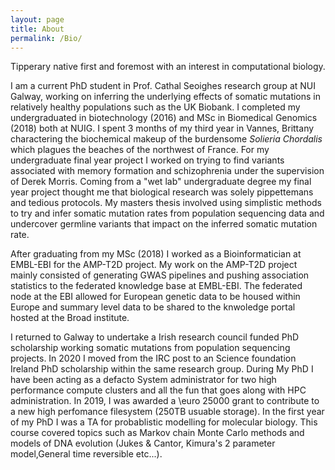 ```yaml
---
layout: page
title: About
permalink: /Bio/
---
```


Tipperary native first and foremost with an interest in computational biology. 

I am a current PhD student in Prof. Cathal Seoighes research group at NUI Galway, working on inferring the underlying effects of somatic mutations in relatively healthy populations such as the UK Biobank. I completed my undergraduated in biotechnology (2016) and MSc in Biomedical Genomics (2018) both at NUIG. I spent 3 months of my third year in Vannes, Brittany charactering the biochemical makeup of the burdensome *Solieria Chordalis* which plagues the beaches of the northwest of France. For my undergraduate final year project I worked on trying to find variants associated with memory formation and schizophrenia under the supervision of Derek Morris. Coming from a "wet lab" undergraduate degree my final year project thought me that biological research was solely pippettemans and tedious protocols. My masters thesis involved using simplistic methods to try and infer somatic mutation rates from population sequencing data and undercover germline variants that impact on the inferred somatic mutation rate. 

After graduating from my MSc (2018) I worked as a Bioinformatician at EMBL-EBI for the AMP-T2D project. My work on the AMP-T2D project mainly consisted of generating GWAS pipelines and pushing association statistics to the federated knowledge base at EMBL-EBI. The federated node at the EBI allowed for European genetic data to be housed within Europe and summary level data to be shared to the knwoledge portal hosted at the Broad institute. 

I returned to Galway to undertake a Irish research council funded PhD scholarship working somatic mutations from population sequencing projects. In 2020 I moved from the IRC post to an Science foundation Ireland PhD scholarship within the same research group. During My PhD I have been acting as a defacto System administrator for two high performance compute clusters and all the fun that goes along with HPC administration. In 2019, I was awarded a \euro 25000 grant to contribute to a new high perfomance filesystem (250TB usuable storage). In the first year of my PhD I was a TA for probablistic modelling for molecular biology. This course covered topics such as Markov chain Monte Carlo methods and models of DNA evolution (Jukes & Cantor, Kimura's 2 parameter model,General time reversible etc...).
